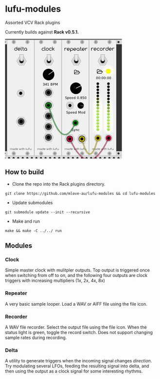 # lufu-modules
Assorted VCV Rack plugins

Currently builds against __Rack v0.5.1.__

![](Screenshot.png)


## How to build

* Clone the repo into the Rack plugins directory.
```
git clone https://github.com/mlove-au/lufu-modules && cd lufu-modules
```

* Update submodules
```
git submodule update --init --recursive
```

* Make and run
```
make && make -C ../../ run
```


## Modules

### Clock

Simple master clock with mulitpler outputs. Top output is triggered once when switching from off to on, and the following four outputs are clock triggers with increasing multipliers (1x, 2x, 4x, 8x)

### Repeater

A very basic sample looper. Load a WAV or AIFF file using the file icon.

### Recorder

A WAV file recorder. Select the output file using the file icon. When the status light is green, toggle the record switch. Does not support changing sample rates during recording. 
 

### Delta

A utility to generate triggers when the incoming signal changes _direction_. Try modulating several LFOs, feeding the resulting signal into delta, and then using the output as a clock signal for some interesting rhythms.


